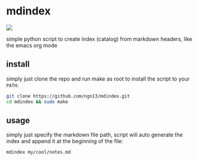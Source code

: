 # mdindex

![](mdindex.png)

simple python script to create index (catalog) from markdown headers,
like the emacs org mode

## install
simply just clone the repo and run make as root to install the script
to your `PATH`:
```bash
git clone https://github.com/ngn13/mdindex.git
cd mdindex && sudo make
```

## usage
simply just specify the markdown file path, script will auto generate
the index and append it at the beginning of the file:
```bash
mdindex my/cool/notes.md
```
